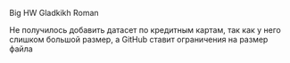 Big HW Gladkikh Roman

Не получилось добавить датасет по кредитным картам, так как у него слишком большой размер, а GitHub ставит ограничения на размер файла
